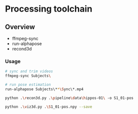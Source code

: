 # Processing toolchain

## Overview

- ffmpeg-sync
- run-alphapose
- recond3d

### Usage

```sh
# sync and trim videos
ffmpeg-sync Subjects\

# run pose estimation
run-alphapose Subjects\**\Sync\*.mp4

python .\recon3d.py .\pipeline\data\hippos-01\ -o S1_01-pos

python .\viz3d.py .\S1_01-pos.npy --save
```
